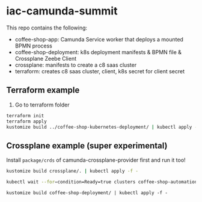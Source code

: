 # iac-camunda-summit

This repo contains the following:

- coffee-shop-app: Camunda Service worker that deploys a mounted BPMN process
- coffee-shop-deployment: k8s deployment manifests & BPMN file & Crossplane Zeebe Client
- crossplane: manifests to create a c8 saas cluster
- terraform: creates c8 saas cluster, client, k8s secret for client secret

## Terraform example

1. Go to terraform folder

```bash
terraform init
terraform apply
kustomize build ../coffee-shop-kubernetes-deployment/ | kubectl apply -f -
```


## Crossplane example (super experimental)

Install `package/crds` of camunda-crossplane-provider first and run it too! 

```bash
kustomize build crossplane/. | kubectl apply -f - 
```

```bash
kubectl wait --for=condition=Ready=true clusters coffee-shop-automation
```

```
kustomize build coffee-shop-deployment/ | kubectl apply -f -
```

